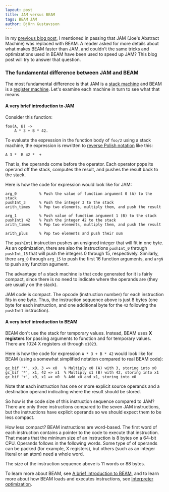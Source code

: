 ```yaml
---
layout: post
title: JAM versus BEAM
tags: BEAM JAM
author: Björn Gustavsson
---
```


In my [previous blog post][road_to_the_jit], I mentioned in passing
that JAM (Joe's Abstract Machine) was replaced with BEAM. A reader
asked for more details about what makes BEAM faster than JAM, and
couldn't the same tricks and optimizations used in BEAM have been used
to speed up JAM? This blog post will try to answer that question.

[road_to_the_jit]: http://blog.erlang.org/the-road-to-the-jit

### The fundamental difference between JAM and BEAM

The most fundamental difference is that JAM is a [stack machine] and
BEAM is a [register machine]. Let's examine each machine in turn to
see what that means.

[stack machine]: https://en.wikipedia.org/wiki/Stack_machine
[register machine]: https://en.wikipedia.org/wiki/Register_machine

#### A very brief introduction to JAM

Consider this function:

    foo(A, B) ->
        A * 3 + B * 42.

To evaluate the expression in the function body of `foo/2` using
a stack machine, the expression is rewritten to [reverse Polish notation][rpn]
like this:

    A 3 *  B 42 *  +

That is, the operands come before the operator. Each operator pops its operand
off the stack, computes the result, and pushes the result back to the stack.

Here is how the code for expression would look like for JAM:

    arg_0          % Push the value of function argument 0 (A) to the stack
    pushInt_3      % Push the integer 3 to the stack
    arith_times    % Pop two elements, multiply them, and push the result

    arg_1          % Push value of function argument 1 (B) to the stack
    pushInt1 42    % Push the integer 42 to the stack
    arith_times    % Pop two elements, multiply them, and push the result

    arith_plus     % Pop two elements and push their sum

The `pushInt1` instruction pushes an unsigned integer that will fit in
one byte. As an optimization, there are also the instructions `pushInt_0`
through `pushInt_15` that will push the integers 0 through 15, respectively.
Similarly, there `arg_0` through `arg_15` to push the first 16 function arguments,
and `argN` to push any function agument.

The advantage of a stack machine is that code generated for it is
fairly compact, since there is no need to indicate where the operands
are (they are usually on the stack).

JAM code is compact. The opcode (instruction number) for each
instruction fits in one byte. Thus, the instruction sequence above is
just 8 bytes (one byte for each instruction, and one additional byte
for the `42` following the `pushInt1` instruction).

[rpn]: https://en.wikipedia.org/wiki/Reverse_Polish_notation

#### A very brief introduction to BEAM

BEAM don't use the stack for temporary values. Instead, BEAM uses **X
registers** for passing arguments to function and for temporary
values. There are 1024 X registers `x0` through `x1023`.

Here is how the code for expression `A * 3 + B * 42` would look like for BEAM (using a
somewhat simplified notation compared to real BEAM code):

    gc_bif '*', x0, 3 => x0   % Multiply x0 (A) with 3, storing into x0
    gc_bif '*', x1, 42 => x1  % Multiply x1 (B) with 42, storing into x1
    gc_bif '+', x0, x1 => x0  % Add x0 and x1, storing into x0

Note that each instruction has one or more explicit source operands and a destination
operand indicating where the result should be stored.

So how is the code size of this instruction sequence compared to JAM? There are only
three instructions compared to the seven JAM instructions, but the instructions have
explicit operands so we should expect them to be less compact.

How less compact? BEAM instructions are word-based. The first word of
each instruction contains a pointer to the code to execute that
instruction. That means that the mininum size of an instruction is 8
bytes on a 64-bit CPU. Operands follows in the following words. Some
type of of operands can be packed (for example, X registers), but
others (such as an integer literal or an atom) need a whole word.

The size of the instruction sequence above is 11 words or 88 bytes.

To learn more about BEAM, see [A brief introduction to
BEAM][BEAM-primer], and to learn more about how BEAM loads and
executes instructions, see [Interpreter optimization][int-opt].

[BEAM-primer]: http://blog.erlang.org/a-brief-BEAM-primer
[int-opt]: http://blog.erlang.org/Interpreter-Optimizations/